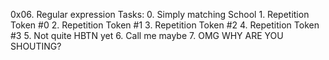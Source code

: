 0x06. Regular expression
	Tasks: 
		0. Simply matching School
		1. Repetition Token #0
		2. Repetition Token #1
		3. Repetition Token #2
		4. Repetition Token #3
		5. Not quite HBTN yet
		6. Call me maybe
		7. OMG WHY ARE YOU SHOUTING?
		
